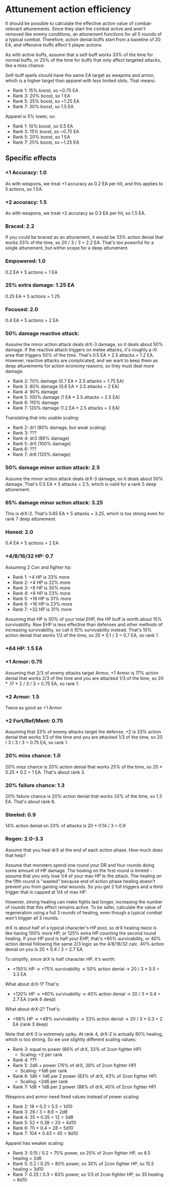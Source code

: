 # Attunement action efficiency

It should be possible to calculate the effective action value of combat-relevant attunements.
Since they start the combat active and aren't removed like enemy conditions, an attunement functions for all 5 rounds of a typical combat. Therefore, action denial buffs start from a baseline of 20 EA, and offensive buffs affect 5 player actions.

As with active buffs, assume that a self-buff works 33% of the time for normal buffs, or 25% of the time for buffs that only affect targeted attacks, like a miss chance.

Self-buff spells should have the same EA target as weapons and armor, which is a higher target than apparel with less limited slots. That means:

* Rank 1: 15% boost, so ~0.75 EA
* Rank 3: 20% boost, so 1 EA
* Rank 5: 25% boost, so ~1.25 EA
* Rank 7: 30% boost, so 1.5 EA

Apparel is 5% lower, so:
* Rank 1: 10% boost, so 0.5 EA
* Rank 3: 15% boost, so ~0.75 EA
* Rank 5: 20% boost, so 1 EA
* Rank 7: 25% boost, so ~1.25 EA

## Specific effects

### +1 Accuracy: 1.0

As with weapons, we treat +1 accuracy as 0.2 EA per hit, and this applies to 5 actions, so 1 EA.

### +2 accuracy: 1.5

As with weapons, we treat +2 accuracy as 0.3 EA per hit, so 1.5 EA.

### Braced: 2.2

If you could be braced as an attunement, it would be 33% action denial that works 33% of the time, so 20 / 3 / 3 = 2.2 EA. That's too powerful for a single attunement, but within scope for a deep attunement.

### Empowered: 1.0

0.2 EA * 5 actions = 1 EA

### 25% extra damage: 1.25 EA

0.25 EA * 5 actions = 1.25

### Focused: 2.0

0.4 EA * 5 actions = 2 EA

### 50% damage reactive attack: 

Assume the minor action attack deals drX-3 damage, so it deals about 50% damage.
If the reactive attack triggers on melee attacks, it's roughly a r0 area that triggers 50% of the time.
That's 0.5 EA * 2.5 attacks = 1.2 EA. However, reactive attacks are complicated, and we want to keep them as deep attunements for action economy reasons, so they must deal more damage.

* Rank 2: 70% damage (0.7 EA * 2.5 attacks = 1.75 EA)
* Rank 3: 80% damage (0.8 EA * 2.5 attacks = 2 EA)
* Rank 4: 90% damage
* Rank 5: 100% damage (1 EA * 2.5 attacks = 2.5 EA)
* Rank 6: 110% damage
* Rank 7: 120% damage (1.2 EA * 2.5 attacks = 3 EA)

Translating that into usable scaling:
* Rank 2: dr1 (80% damage, but weak scaling)
* Rank 3: ???
* Rank 4: dr3 (86% damage)
* Rank 5: dr5 (100% damage)
* Rank 6: ???
* Rank 7: dr8 (120% damage)

### 50% damage minor action attack: 2.5

Assume the minor action attack deals drX-3 damage, so it deals about 50% damage.
That's 0.5 EA * 5 attacks = 2.5, which is valid for a rank 5 deep attunement.

### 65% damage minor action attack: 3.25

This is drX-2. That's 0.65 EA * 5 attacks = 3.25, which is too strong even for rank 7 deep attunement.

### Honed: 2.0

0.4 EA * 5 actions = 2 EA

### +4/8/16/32 HP: 0.7

Assuming 2 Con and fighter hp:

* Rank 1: +4 HP is 33% more
* Rank 2: +4 HP is 22% more
* Rank 3: +8 HP is 30% more
* Rank 4: +8 HP is 23% more
* Rank 5: +16 HP is 31% more
* Rank 6: +16 HP is 23% more
* Rank 7: +32 HP is 31% more

Assuming that HP is 50% of your total EHP, the HP buff is worth about 15% survivability. Raw EHP is less effective than defenses and other methods of increasing survivability, so call it 10% survivability instead. That's 10% action denial that works 1/3 of the time, so 20 * 0.1 / 3 = 0.7 EA, so rank 1.

### +64 HP: 1.5 EA

### +1 Armor: 0.75

Assuming that 2/3 of enemy attacks target Armor, +1 Armor is 17% action denial that works 2/3 of the time and you are attacked 1/3 of the time, so 20 * .17 * 2 / 3 / 3 = 0.75 EA, so rank 1.

### +2 Armor: 1.5

Twice as good as +1 Armor

### +2 Fort/Ref/Ment: 0.75

Assuming that 33% of enemy attacks target the defense, +2 is 33% action denial that works 1/3 of the time and you are attacked 1/3 of the time, so 20 / 3 / 3 / 3 = 0.75 EA, so rank 1.

### 20% miss chance: 1.0

20% miss chance is 20% action denial that works 25% of the time, so 20 * 0.25 * 0.2 = 1 EA. That's about rank 3.

### 20% failure chance: 1.3

20% failure chance is 20% action denial that works 33% of the time, so 1.3 EA. That's about rank 6.

### Steeled: 0.9

14% action denial on 33% of attacks is 20 * 0.14 / 3 = 0.9 

### Regen: 2.0-3.3

Assume that you heal drX at the end of each action phase. How much does that help?

Assume that monsters spend one round your DR and four rounds doing some amount of HP damage. The healing on the first round is limited - assume that you only lose 1/4 of your max HP to the attack. The healing on the fifth round is "wasted" because end of action phase healing doesn't prevent you from gaining vital wounds. So you get 2 full triggers and a third trigger that is capped at 1/4 of max HP.

However, strong healing can make fights last longer, increasing the number of rounds that this effect remains active. To be safer, calculate the value of regeneration using a full 3 rounds of healing, even though a typical combat won't trigger all 3 rounds.

drX is about half of a typical character's HP pool, so drX healing twice is like having 100% more HP, or 125% extra HP counting the second round healing. If your HP pool is half your EHP, that's +60% survivability, or 40% action denial following the same 2/3 logic as the 4/8/16/32 calc. 40% action denial on you is 20 * 0.4 / 3 = 2.7 EA.

To simplify, since drX is half character HP, it's worth:
* +150% HP -> +75% survivability -> 50% action denial -> 20 / 3 * 0.5 = 3.3 EA

What about drX-1? That's:
* +120% HP -> +60% survivability -> 40% action denial -> 20 / 3 * 0.4 = 2.7 EA (rank 6 deep)

What about drX-2? That's:
* +98% HP -> +49% survivability -> 33% action denial -> 20 / 3 * 0.3 = 2 EA (rank 3 deep)

Note that drX-2 is extremely spiky. At rank 4, drX-2 is actually 80% healing, which is too strong. So we use slightly different scaling values:

* Rank 3: equal to power (66% of drX, 33% of 2con fighter HP)
  * Scaling: +2 per rank
* Rank 4: ???
* Rank 5: 2d6 + power (76% of drX, 38% of 2con fighter HP)
  * Scaling: +1d6 per rank
* Rank 6: 1d6 + 1d6 per 2 power (83% of drX, 43% of 2con fighter HP)
  * Scaling: +2d6 per rank
* Rank 7: 1d8 + 1d8 per 2 power (88% of drX, 40% of 2con fighter HP)

Weapons and armor need fixed values instead of power scaling:
* Rank 2: 18 * 0.3 = 5.5 = 1d10
* Rank 3: 26 / 3 = 8.6 = 2d8
* Rank 4: 35 * 0.35 = 12 = 3d8
* Rank 5: 52 * 0.38 = 20 = 4d10
* Rank 6: 70 * 0.4 = 28 = 5d10
* Rank 7: 104 * 0.43 = 45 = 8d10

Apparel has weaker scaling:
* Rank 3: 0.15 / 0.2 = 75% power, so 25% of 2con fighter HP, so 6.5 healing = 2d6
* Rank 5: 0.2 / 0.25 = 80% power, so 30% of 2con fighter HP, so 15.5 healing = 3d10
* Rank 7: 0.25 / 0.3 = 83% power, so 1/3 of 2con fighter HP, so 35 healing = 6d10
